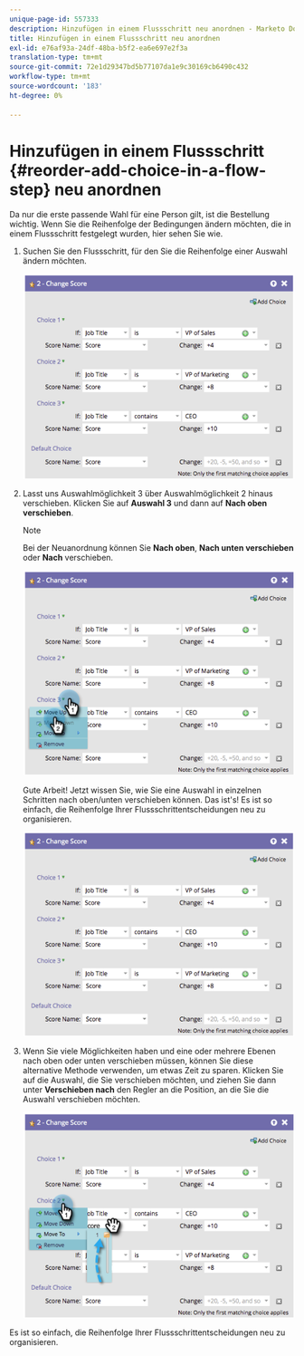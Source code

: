 ```yaml
---
unique-page-id: 557333
description: Hinzufügen in einem Flussschritt neu anordnen - Marketo Docs - Produktdokumentation
title: Hinzufügen in einem Flussschritt neu anordnen
exl-id: e76af93a-24df-48ba-b5f2-ea6e697e2f3a
translation-type: tm+mt
source-git-commit: 72e1d29347bd5b77107da1e9c30169cb6490c432
workflow-type: tm+mt
source-wordcount: '183'
ht-degree: 0%

---
```


# Hinzufügen in einem Flussschritt {#reorder-add-choice-in-a-flow-step} neu anordnen

Da nur die erste passende Wahl für eine Person gilt, ist die Bestellung wichtig. Wenn Sie die Reihenfolge der Bedingungen ändern möchten, die in einem Flussschritt festgelegt wurden, hier sehen Sie wie.

1. Suchen Sie den Flussschritt, für den Sie die Reihenfolge einer Auswahl ändern möchten.

   ![](assets/one.png)

1. Lasst uns Auswahlmöglichkeit 3 über Auswahlmöglichkeit 2 hinaus verschieben. Klicken Sie auf **Auswahl 3** und dann auf **Nach oben verschieben**.

   >[!NOTE]
   >
   >Bei der Neuanordnung können Sie **Nach oben**, **Nach unten verschieben** oder **Nach** verschieben.

   ![](assets/two.png)

   Gute Arbeit! Jetzt wissen Sie, wie Sie eine Auswahl in einzelnen Schritten nach oben/unten verschieben können. Das ist&#39;s! Es ist so einfach, die Reihenfolge Ihrer Flussschrittentscheidungen neu zu organisieren.

   ![](assets/three.png)

1. Wenn Sie viele Möglichkeiten haben und eine oder mehrere Ebenen nach oben oder unten verschieben müssen, können Sie diese alternative Methode verwenden, um etwas Zeit zu sparen. Klicken Sie auf die Auswahl, die Sie verschieben möchten, und ziehen Sie dann unter **Verschieben nach** den Regler an die Position, an die Sie die Auswahl verschieben möchten.

   ![](assets/four.png)

Es ist so einfach, die Reihenfolge Ihrer Flussschrittentscheidungen neu zu organisieren.

